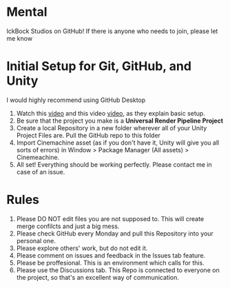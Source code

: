 # Mental
IckBock Studios on GitHub! If there is anyone who needs to join, please let me know
##
##
# Initial Setup for Git, GitHub, and Unity
I would highly recommend using GitHub Desktop
1. Watch this [video](https://www.youtube.com/watch?v=tRZGeaHPoaw) and this video [video](https://www.youtube.com/watch?v=qpXxcvS-g3g), as they explain basic setup.
2. Be sure that the project you make is a **Universal Render Pipeline Project**
3. Create a local Repository in a new folder wherever all of your Unity Project Files are. Pull the GitHub repo to this folder
4. Import Cinemachine asset (as if you don't have it, Unity will give you all sorts of errors) in  Window > Package Manager (All assets) > Cinemeachine.
5.  All set! Everything should be working perfectly. Please contact me in case of an issue.

##
##
# Rules
1. Please DO NOT edit files you are not supposed to. This will create merge confilcts and just a big mess.
2. Please check GitHub every Monday and pull this Repository into your personal one.
3. Please explore others' work, but do not edit it.
4. Please comment on issues and feedback in the Issues tab feature.
5. Please be proffesional. This is an environment which calls for this.
6. Please use the Discussions tab. This Repo is connected to everyone on the project, so that's an excellent way of communication.
